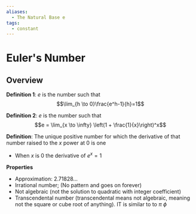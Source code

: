 ```yaml
---
aliases:
  - The Natural Base e
tags:
  - constant 
---
```

# Euler's Number

## Overview

**Definition 1**: $e$ is the number such that
$$\lim_{h \to 0}\frac{e^h-1}{h}=1$$

**Definition 2**: $e$ is the number such that
$$e = \lim_{x \to \infty} \left(1 + \frac{1}{x}\right)^x$$

**Definition**: The unique positive number for which the derivative of that number raised to the $x$ power at $0$ is one  
- When $x$ is 0 the derivative of $e^x = 1$

**Properties**
- Approximation: 2.71828...
- Irrational number; (No pattern and goes on forever)
- Not algebraic (not the solution to quadratic with integer coefficient)
- Transcendental number (transcendental means not algebraic, meaning not the square or cube root of anything). IT is similar to to $\pi$ $\phi$
